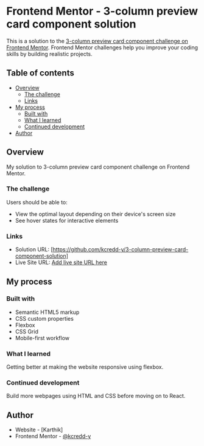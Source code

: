# Frontend Mentor - 3-column preview card component solution

This is a solution to the [3-column preview card component challenge on Frontend Mentor](https://www.frontendmentor.io/challenges/3column-preview-card-component-pH92eAR2-). Frontend Mentor challenges help you improve your coding skills by building realistic projects.

## Table of contents

- [Overview](#overview)
  - [The challenge](#the-challenge)
  - [Links](#links)
- [My process](#my-process)
  - [Built with](#built-with)
  - [What I learned](#what-i-learned)
  - [Continued development](#continued-development)
- [Author](#author)

## Overview

My solution to 3-column preview card component challenge on Frontend Mentor.

### The challenge

Users should be able to:

- View the optimal layout depending on their device's screen size
- See hover states for interactive elements

### Links

- Solution URL: [https://github.com/kcredd-y/3-column-preview-card-component-solution]
- Live Site URL: [Add live site URL here](https://your-live-site-url.com)

## My process

### Built with

- Semantic HTML5 markup
- CSS custom properties
- Flexbox
- CSS Grid
- Mobile-first workflow

### What I learned

Getting better at making the website responsive using flexbox.

### Continued development

Build more webpages using HTML and CSS before moving on to React.

## Author

- Website - [Karthik]
- Frontend Mentor - [@kcredd-y](https://www.frontendmentor.io/profile/kcredd-y)
